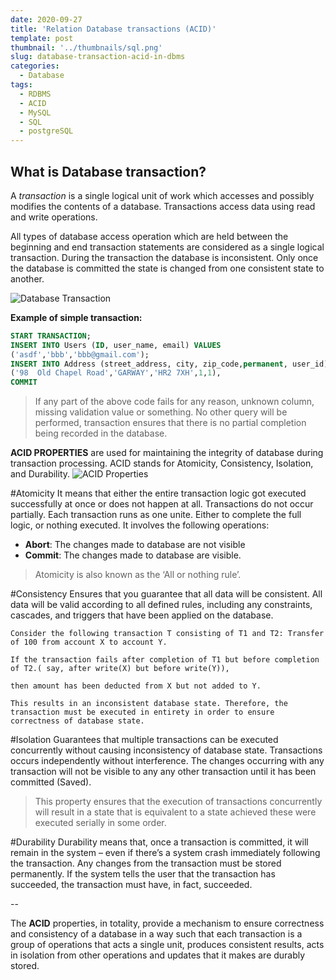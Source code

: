```yaml
---
date: 2020-09-27
title: 'Relation Database transactions (ACID)'
template: post
thumbnail: '../thumbnails/sql.png'
slug: database-transaction-acid-in-dbms
categories:
  - Database
tags:
  - RDBMS
  - ACID
  - MySQL
  - SQL
  - postgreSQL
---
```

## What is Database transaction?
 A _transaction_ is a single logical unit of work which accesses and possibly modifies the contents of a database. Transactions access data using read and write operations.

 All types of database access operation which are held between the beginning and end transaction statements are considered as a single logical transaction. During the transaction the database is inconsistent. Only once the database is committed the state is changed from one consistent state to another.

![Database Transaction ](https://www.guru99.com/images/1/100518_0500_DBMSTransac1.png)

**Example of simple transaction:**
```sql
START TRANSACTION;
INSERT INTO Users (ID, user_name, email) VALUES
('asdf','bbb','bbb@gmail.com');
INSERT INTO Address (street_address, city, zip_code,permanent, user_id) VALUES
('98  Old Chapel Road','GARWAY','HR2 7XH',1,1),
COMMIT
```
> If any part of the above code fails for any reason, unknown column, missing validation value or something. No other query will be performed, transaction ensures that there is no partial completion being recorded in the database.

**ACID PROPERTIES** are used for maintaining the integrity of database during transaction processing. ACID stands for Atomicity, Consistency, Isolation, and Durability.
![ACID Properties](https://user-images.githubusercontent.com/17949497/94364437-779aeb00-00c9-11eb-9743-fe0a769150a6.png)

#Atomicity
It means that either the entire transaction logic got executed successfully at once or does not happen at all. Transactions do not occur partially. Each transaction runs as one unite. Either to complete the full logic, or nothing executed. It involves the following operations:
 - **Abort**: The changes made to database are not visible 
 - **Commit**: The changes made to database are visible.
> Atomicity is also known as the ‘All or nothing rule’.

#Consistency 
Ensures that you guarantee that all data will be consistent. All data will be valid according to all defined rules, including any constraints, cascades, and triggers that have been applied on the database.

```example
Consider the following transaction T consisting of T1 and T2: Transfer of 100 from account X to account Y.

If the transaction fails after completion of T1 but before completion of T2.( say, after write(X) but before write(Y)), 

then amount has been deducted from X but not added to Y.

This results in an inconsistent database state. Therefore, the transaction must be executed in entirety in order to ensure correctness of database state.
 ```

#Isolation
Guarantees that multiple transactions can be executed concurrently without causing inconsistency of database state. Transactions occurs independently without interference. The changes occurring with any transaction will not be visible to any any other transaction until it has been committed (Saved).
> This property ensures that the execution of transactions concurrently will result in a state that is equivalent to a state achieved these were executed serially in some order.

#Durability
Durability means that, once a transaction is committed, it will remain in the system – even if there’s a system crash immediately following the transaction. Any changes from the transaction must be stored permanently. If the system tells the user that the transaction has succeeded, the transaction must have, in fact, succeeded.

--

The **ACID** properties, in totality, provide a mechanism to ensure correctness and consistency of a database in a way such that each transaction is a group of operations that acts a single unit, produces consistent results, acts in isolation from other operations and updates that it makes are durably stored.
